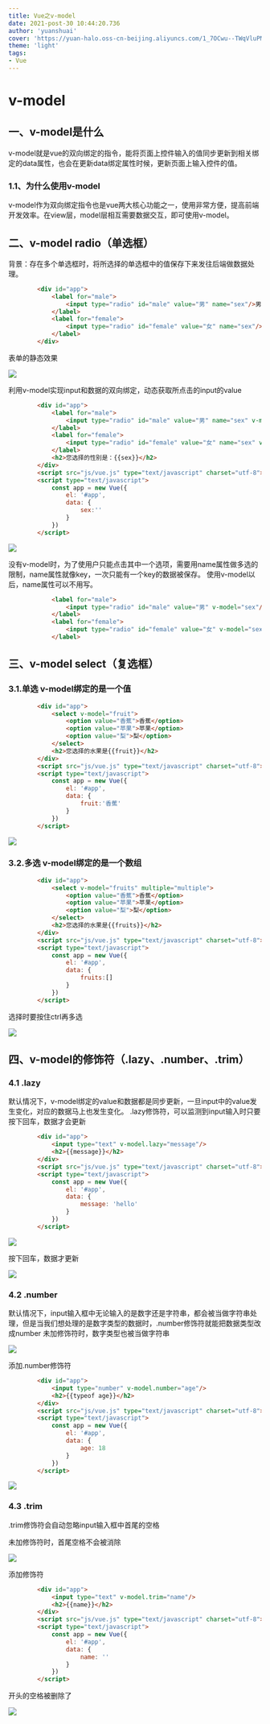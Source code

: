 ```yaml
---
title: Vue之v-model
date: 2021-post-30 10:44:20.736
author: 'yuanshuai'
cover: 'https://yuan-halo.oss-cn-beijing.aliyuncs.com/1_7OCwu--TWqVluPMsZdzWKw-34ce1bcaed3b4c59a2183cf00af73987_1622733997113.png'
theme: 'light'
tags: 
- Vue
---
```


# v-model

## 一、v-model是什么

v-model就是vue的双向绑定的指令，能将页面上控件输入的值同步更新到相关绑定的data属性，也会在更新data绑定属性时候，更新页面上输入控件的值。

### 1.1、为什么使用v-model

v-model作为双向绑定指令也是vue两大核心功能之一，使用非常方便，提高前端开发效率。在view层，model层相互需要数据交互，即可使用v-model。

## 二、v-model radio（单选框）

背景：存在多个单选框时，将所选择的单选框中的值保存下来发往后端做数据处理。

```html
        <div id="app">
            <label for="male">
                <input type="radio" id="male" value="男" name="sex"/>男
            </label>
            <label for="female">
                <input type="radio" id="female" value="女" name="sex"/>女
            </label>            
        </div>
```

表单的静态效果

![](https://hexobbblog.oss-cn-beijing.aliyuncs.com/images/vue/123.png)

利用v-model实现input和数据的双向绑定，动态获取所点击的input的value

```html
        <div id="app">
            <label for="male">
                <input type="radio" id="male" value="男" name="sex" v-model="sex"/>男
            </label>
            <label for="female">
                <input type="radio" id="female" value="女" name="sex" v-model="sex"/>女
            </label>            
            <h2>您选择的性别是：{{sex}}</h2>
        </div>
        <script src="js/vue.js" type="text/javascript" charset="utf-8"></script>
        <script type="text/javascript">
            const app = new Vue({
                el: '#app',
                data: {
                    sex:''
                }
            })
        </script>
```

![](https://hexobbblog.oss-cn-beijing.aliyuncs.com/images/vue/124.png)

没有v-model时，为了使用户只能点击其中一个选项，需要用name属性做多选的限制，name属性就像key，一次只能有一个key的数据被保存。
使用v-model以后，name属性可以不用写。

```html
            <label for="male">
                <input type="radio" id="male" value="男" v-model="sex"/>男
            </label>
            <label for="female">
                <input type="radio" id="female" value="女" v-model="sex"/>女
            </label>    
```

## 三、v-model select（复选框）

### 3.1.单选 v-model绑定的是一个值

```html
        <div id="app">
            <select v-model="fruit">
                <option value="香蕉">香蕉</option>
                <option value="苹果">苹果</option>
                <option value="梨">梨</option>
            </select>
            <h2>您选择的水果是{{fruit}}</h2>
        </div>
        <script src="js/vue.js" type="text/javascript" charset="utf-8"></script>
        <script type="text/javascript">
            const app = new Vue({
                el: '#app',
                data: {
                    fruit:'香蕉'
                }
            })
        </script>
```

![](https://hexobbblog.oss-cn-beijing.aliyuncs.com/images/vue/125.png)

### 3.2.多选 v-model绑定的是一个数组

```html
        <div id="app">
            <select v-model="fruits" multiple="multiple">
                <option value="香蕉">香蕉</option>
                <option value="苹果">苹果</option>
                <option value="梨">梨</option>
            </select>
            <h2>您选择的水果是{{fruits}}</h2>
        </div>
        <script src="js/vue.js" type="text/javascript" charset="utf-8"></script>
        <script type="text/javascript">
            const app = new Vue({
                el: '#app',
                data: {
                    fruits:[]
                }
            })
        </script>
```

选择时要按住ctrl再多选

![](https://hexobbblog.oss-cn-beijing.aliyuncs.com/images/vue/126.png)

## 四、v-model的修饰符（.lazy、.number、.trim）

### 4.1 .lazy

默认情况下，v-model绑定的value和数据都是同步更新，一旦input中的value发生变化，对应的数据马上也发生变化。
.lazy修饰符，可以监测到input输入时只要按下回车，数据才会更新

```html
        <div id="app">
            <input type="text" v-model.lazy="message"/>
            <h2>{{message}}</h2>
        </div>
        <script src="js/vue.js" type="text/javascript" charset="utf-8"></script>
        <script type="text/javascript">
            const app = new Vue({
                el: '#app',
                data: {
                    message: 'hello'
                }
            })
        </script>
```

![](https://hexobbblog.oss-cn-beijing.aliyuncs.com/images/vue/127.png)

按下回车，数据才更新

![](https://hexobbblog.oss-cn-beijing.aliyuncs.com/images/vue/128.png)

### 4.2 .number

默认情况下，input输入框中无论输入的是数字还是字符串，都会被当做字符串处理，但是当我们想处理的是数字类型的数据时，.number修饰符就能把数据类型改成number
未加修饰符时，数字类型也被当做字符串

![](https://hexobbblog.oss-cn-beijing.aliyuncs.com/images/vue/129.png)

添加.number修饰符

```html
        <div id="app">
            <input type="number" v-model.number="age"/>
            <h2>{{typeof age}}</h2>
        </div>
        <script src="js/vue.js" type="text/javascript" charset="utf-8"></script>
        <script type="text/javascript">
            const app = new Vue({
                el: '#app',
                data: {
                    age: 18
                }
            })
        </script>
```

![](https://hexobbblog.oss-cn-beijing.aliyuncs.com/images/vue/130.png)

### 4.3 .trim

.trim修饰符会自动忽略input输入框中首尾的空格

未加修饰符时，首尾空格不会被消除

![](https://hexobbblog.oss-cn-beijing.aliyuncs.com/images/vue/131.png)

添加修饰符

```html
        <div id="app">
            <input type="text" v-model.trim="name"/>
            <h2>{{name}}</h2>
        </div>
        <script src="js/vue.js" type="text/javascript" charset="utf-8"></script>
        <script type="text/javascript">
            const app = new Vue({
                el: '#app',
                data: {
                    name: ''
                }
            })
        </script>
```

开头的空格被删除了

![](https://hexobbblog.oss-cn-beijing.aliyuncs.com/images/vue/132.png)